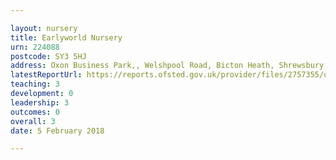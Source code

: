 ```yaml
---

layout: nursery
title: Earlyworld Nursery
urn: 224088
postcode: SY3 5HJ
address: Oxon Business Park,, Welshpool Road, Bicton Heath, Shrewsbury, Shropshire, SY3 5HJ
latestReportUrl: https://reports.ofsted.gov.uk/provider/files/2757355/urn/224088.pdf
teaching: 3
development: 0
leadership: 3
outcomes: 0
overall: 3
date: 5 February 2018

---
```

